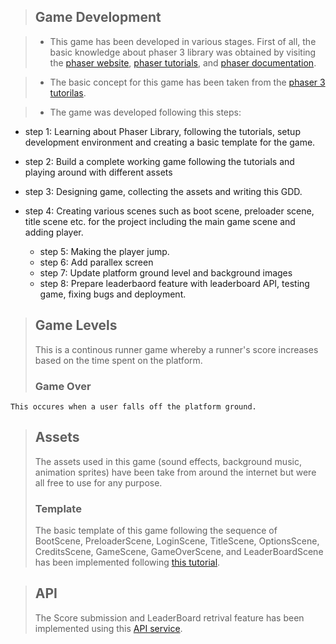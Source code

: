 > ## Game Development

> - This game has been developed in various stages. First of all, the basic knowledge about phaser 3 library was obtained by visiting the [phaser website](https://phaser.io/), [phaser tutorials](https://phaser.io/tutorials/getting-started-phaser3), and [phaser documentation](https://photonstorm.github.io/phaser3-docs/).

> - The basic concept for this game has been taken from the [phaser 3 tutorilas](https://phaser.io/tutorials/).

> - The game was developed following this steps:

- step 1: Learning about Phaser Library, following the tutorials, setup development environment and creating a basic template for the game.

- step 2: Build a complete working game following the tutorials and playing around with different assets

- step 3: Designing game, collecting the assets and writing this GDD.

- step 4: Creating various scenes such as boot scene, preloader scene, title scene etc. for the project including the main game scene and adding player.

  - step 5: Making the player jump.
  - step 6: Add parallex screen
  - step 7: Update platform ground level and background images
  - step 8: Prepare leaderbaord feature with leaderboard API, testing game, fixing bugs and deployment.

> ## Game Levels
>
> This is a continous runner game whereby a runner's score increases based on the time spent on the platform.
>
> ### Game Over

    This occures when a user falls off the platform ground.

> ## Assets
>
> The assets used in this game (sound effects, background music, animation sprites) have been take from around the internet but were all free to use for any purpose.
>
> ### Template
>
> The basic template of this game following the sequence of BootScene, PreloaderScene, LoginScene, TitleScene, OptionsScene, CreditsScene, GameScene, GameOverScene, and LeaderBoardScene has been implemented following [this tutorial](https://phasertutorials.com/creating-a-phaser-3-template-part-1/).

> ## API
>
> The Score submission and LeaderBoard retrival feature has been implemented using this [API service](https://www.notion.so/Leaderboard-API-service-24c0c3c116974ac49488d4eb0267ade3).
